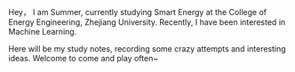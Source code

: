 Hey， I am Summer, currently studying Smart Energy at the College of Energy Engineering, Zhejiang University. Recently, I have been interested in Machine Learning.

Here will be my study notes, recording some crazy attempts and interesting ideas. Welcome to come and play often~
